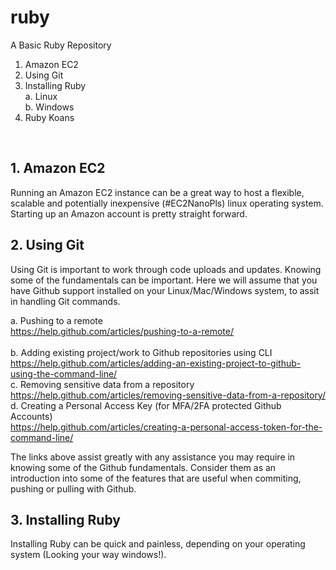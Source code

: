 # ruby
A Basic Ruby Repository

1. Amazon EC2
2. Using Git
3. Installing Ruby <br />
	a. Linux <br />
	b. Windows
4. Ruby Koans
<br />

## 1. Amazon EC2 
Running an Amazon EC2 instance can be a great way to host a flexible, scalable and potentially inexpensive (#EC2NanoPls) linux operating system. Starting up an Amazon account is pretty straight forward. <br />

## 2. Using Git 
Using Git is important to work through code uploads and updates. Knowing some of the fundamentals can be important. Here we will assume that you have Github support installed on your Linux/Mac/Windows system, to assit in handling Git commands. <br />

a. Pushing to a remote <br />
https://help.github.com/articles/pushing-to-a-remote/ <br />	
b. Adding existing project/work to Github repositories using CLI <br />
https://help.github.com/articles/adding-an-existing-project-to-github-using-the-command-line/ <br />
c. Removing sensitive data from a repository <br />
https://help.github.com/articles/removing-sensitive-data-from-a-repository/ <br />
d. Creating a Personal Access Key (for MFA/2FA protected Github Accounts) <br />
https://help.github.com/articles/creating-a-personal-access-token-for-the-command-line/ <br />
	
The links above assist greatly with any assistance you may require in knowing some of the Github fundamentals. Consider them as an introduction into some of the features that are useful when commiting, pushing or pulling with Github. <br />

## 3. Installing Ruby
Installing Ruby can be quick and painless, depending on your operating system (Looking your way windows!). 
<br />

